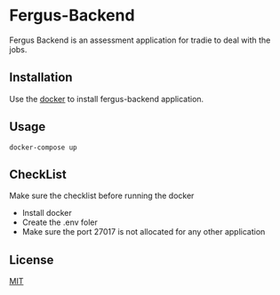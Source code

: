 # Fergus-Backend

Fergus Backend is an assessment application for tradie to deal with the jobs.

## Installation

Use the [docker](https://www.docker.com/) to install fergus-backend application.

## Usage

```docker
docker-compose up 
```
## CheckList

Make sure the checklist before running the docker

* Install docker
* Create the .env foler
* Make sure the port 27017 is not allocated for any other application

## License
[MIT](https://choosealicense.com/licenses/mit/)